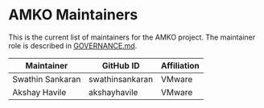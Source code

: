 # AMKO Maintainers

This is the current list of maintainers for the AMKO project. The maintainer
role is described in [GOVERNANCE.md](GOVERNANCE.md).

| Maintainer | GitHub ID | Affiliation |
| ---------- | --------- | ----------- |
| Swathin Sankaran |  swathinsankaran | VMware |
| Akshay Havile | akshayhavile | VMware |